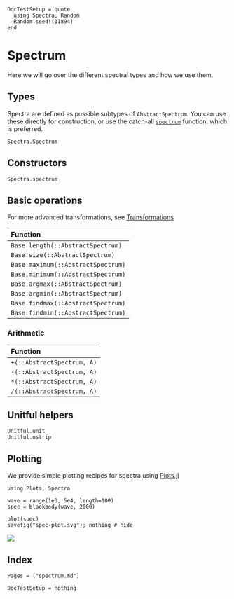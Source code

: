 ```@meta
DocTestSetup = quote
  using Spectra, Random
  Random.seed!(11894)
end
```

# Spectrum

Here we will go over the different spectral types and how we use them.

## Types

Spectra are defined as possible subtypes of `AbstractSpectrum`. You can use these directly for construction, or use the catch-all [`spectrum`](@ref) function, which is preferred.

```@docs
Spectra.Spectrum
```

## Constructors

```@docs
Spectra.spectrum
```


## Basic operations

For more advanced transformations, see [Transformations](@ref)

| Function                           |
|:-----------------------------------|
| `Base.length(::AbstractSpectrum)`  |
| `Base.size(::AbstractSpectrum)`    |
| `Base.maximum(::AbstractSpectrum)` |
| `Base.minimum(::AbstractSpectrum)` |
| `Base.argmax(::AbstractSpectrum)`  |
| `Base.argmin(::AbstractSpectrum)`  |
| `Base.findmax(::AbstractSpectrum)`  |
| `Base.findmin(::AbstractSpectrum)`  |

### Arithmetic

| Function                           |
|:-----------------------------------|
| `+(::AbstractSpectrum, A)`         |
| `-(::AbstractSpectrum, A)`         |
| `*(::AbstractSpectrum, A)`         |
| `/(::AbstractSpectrum, A)`         |

## Unitful helpers

```@docs
Unitful.unit
Unitful.ustrip
```

## Plotting

We provide simple plotting recipes for spectra using [Plots.jl](https://github.com/juliaplots/plots.jl)

```@example
using Plots, Spectra

wave = range(1e3, 5e4, length=100)
spec = blackbody(wave, 2000)

plot(spec)
savefig("spec-plot.svg"); nothing # hide
```

![](spec-plot.svg)

## Index

```@index
Pages = ["spectrum.md"]
```

```@meta
DocTestSetup = nothing
```
